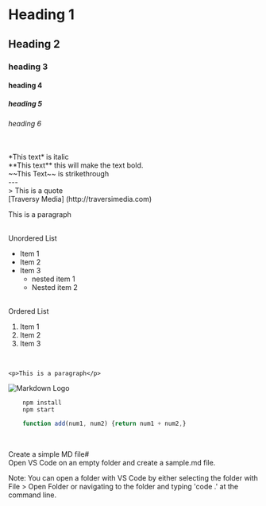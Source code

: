 <!--Headings-->
# Heading 1
## Heading 2
### heading 3
#### heading 4
##### heading 5
###### heading 6 
<br>
<!--Italiks-->
*This text* is italic 
<br>
<!--Strong-->
**This text** this will make the text bold.
<br>
<!--strikethrough-->
~~This Text~~ is strikethrough
<br>
<!--HORIZONTAL RULE-->
--- 
<br>
<!--BLOCKQUOTE-->
> This is a quote
<br>
<!--Links-->
[Traversy Media] (http://traversimedia.com)
<br>
<p>This is a paragraph</p>
<br>
<!--UL--> Unordered List

* Item 1
* Item 2
* Item 3
    * nested item 1 
    * Nested item 2
<br>
<!--OL--> Ordered List

1. Item 1 
1. Item 2
1. Item 3
<br>

<!--In Line Code Block-->
`<p>This is a paragraph</p>` <br>

<!--Images-->

![Markdown Logo](htps://markdown.here.com/img/icon256.png) <br>

<!--Github Markdown-->

<!--Code Blocks-->

```
    npm install
    npm start
```

```javascript
    function add(num1, num2) {return num1 + num2,}
```

<br>

<!--Table-->

 Create a simple MD file# <br>
Open VS Code on an empty folder and create a sample.md file.

Note: You can open a folder with VS Code by either selecting the folder with File > Open Folder or navigating to the folder and typing 'code .' at the command line.

